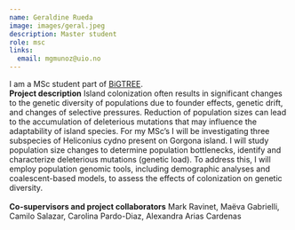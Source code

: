 ```yaml
---
name: Geraldine Rueda
image: images/geral.jpeg
description: Master student
role: msc
links:
  email: mgmunoz@uio.no
---
```


I am a MSc student part of [BiGTREE](www.bigtree-training.org).
<br>
**Project description** Island colonization often results in significant changes to the genetic diversity of populations due to founder effects, genetic drift, and changes of selective pressures. Reduction of population sizes can lead to the accumulation of deleterious mutations that may influence the adaptability of island species. For my MSc’s I will be investigating three subspecies of Heliconius cydno present on Gorgona island. I will study population size changes to determine population bottlenecks, identify and characterize deleterious mutations (genetic load). To address this, I will employ population genomic tools, including demographic analyses and coalescent-based models, to assess the effects of colonization on genetic diversity.
<br><br>**Co-supervisors and project collaborators** Mark Ravinet, Maëva Gabrielli, Camilo Salazar, Carolina Pardo-Diaz, Alexandra Arias Cardenas
